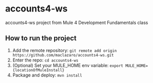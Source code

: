 # accounts4-ws
accounts4-ws project from Mule 4 Development Fundamentals class
## How to run the project
1. Add the remote repository: `git remote add origin https://github.com/maclazaro/accounts4-ws.git`
2. Enter the repo: `cd accounts4-ws`
3. (Optional) Set your MULE_HOME env variable: `export MULE_HOME={locationOfMuleInstall}`
4. Package and deploy: `mvn install`